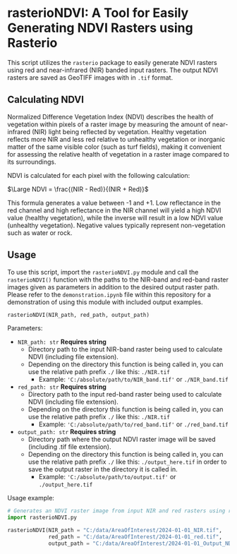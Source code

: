 # rasterioNDVI: A Tool for Easily Generating NDVI Rasters using Rasterio

This script utilizes the `rasterio` package to easily generate NDVI rasters using red and near-infrared (NIR) banded input rasters. The output NDVI rasters are saved as GeoTIFF images with in `.tif` format.

## Calculating NDVI
Normalized Difference Vegetation Index (NDVI) describes the health of vegetation within pixels of a raster image by measuring the amount of near-infrared (NIR) light being reflected by vegetation. Healthy vegetation reflects more NIR and less red relative to unhealthy vegetation or inorganic matter of the same visible color (such as turf fields), making it convenient for assessing the relative health of vegetation in a raster image compared to its surroundings.

NDVI is calculated for each pixel with the following calculation:

$\Large NDVI = \frac{(NIR - Red)}{(NIR + Red)}$

This formula generates a value between -1 and +1. Low reflectance in the red channel and high reflectance in the NIR channel will yield a high NDVI value (healthy vegetation), while the inverse will result in a low NDVI value (unhealthy vegetation). Negative values typically represent non-vegetation such as water or rock.

## Usage
To use this script, import the `rasterioNDVI.py` module and call the `rasterioNDVI()` function with the paths to the NIR-band and red-band raster images given as parameters in addition to the desired output raster path. Please refer to the `demonstration.ipynb` file within this repository for a demonstration of using this module with included output examples.

```Python
rasterioNDVI(NIR_path, red_path, output_path)
```

Parameters:
- `NIR_path: str` **Requires string**
    - Directory path to the input NIR-band raster being used to calculate NDVI (including file extension).
    - Depending on the directory this function is being called in, you can use the relative path prefix `./` like this: `./NIR.tif`
        - Example: `'C:/absolute/path/to/NIR_band.tif'` or `./NIR_band.tif`
- `red_path: str` **Requires string**
    - Directory path to the input red-band raster being used to calculate NDVI (including file extension).
    - Depending on the directory this function is being called in, you can use the relative path prefix `./` like this: `./NIR.tif`
        - Example: `'C:/absolute/path/to/red_band.tif'` or `./red_band.tif`
- `output_path: str` **Requires string**
    - Directory path where the output NDVI raster image will be saved (including .tif file extension).
    - Depending on the directory this function is being called in, you can use the relative path prefix `./` like this: `./output_here.tif` in order to save the output raster in the directory it is called in.
        - Example: `'C:/absolute/path/to/output.tif'` or `./output_here.tif`

Usage example:
```Python
# Generates an NDVI raster image from input NIR and red rasters using rasterioNDVI()
import rasterioNDVI.py

rasterioNDVI(NIR_path = "C:/data/AreaOfInterest/2024-01-01_NIR.tif",
             red_path = "C:/data/AreaOfInterest/2024-01-01_red.tif",
             output_path = "C:/data/AreaOfInterest/2024-01-01_Output_NDVI.tif")

```